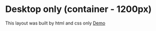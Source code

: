 # Desktop only (container - 1200px)
This layout was built by html and css only
[Demo](https://saiqos.github.io/nft-me-layout/)
